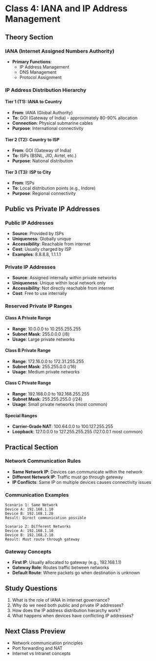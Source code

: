 # Class 4: IANA and IP Address Management

## Theory Section

### IANA (Internet Assigned Numbers Authority)

- **Primary Functions**:
  - IP Address Management
  - DNS Management
  - Protocol Assignment

### IP Address Distribution Hierarchy

#### Tier 1 (T1): IANA to Country

- **From**: IANA (Global Authority)
- **To**: GOI (Gateway of India) - approximately 80-90% allocation
- **Connection**: Physical submarine cables
- **Purpose**: International connectivity

#### Tier 2 (T2): Country to ISP

- **From**: GOI (Gateway of India)
- **To**: ISPs (BSNL, JIO, Airtel, etc.)
- **Purpose**: National distribution

#### Tier 3 (T3): ISP to City

- **From**: ISPs
- **To**: Local distribution points (e.g., Indore)
- **Purpose**: Regional connectivity

## Public vs Private IP Addresses

### Public IP Addresses

- **Source**: Provided by ISPs
- **Uniqueness**: Globally unique
- **Accessibility**: Reachable from internet
- **Cost**: Usually charged by ISP
- **Examples**: 8.8.8.8, 1.1.1.1

### Private IP Addresses

- **Source**: Assigned internally within private networks
- **Uniqueness**: Unique within local network only
- **Accessibility**: Not directly reachable from internet
- **Cost**: Free to use internally

### Reserved Private IP Ranges

#### Class A Private Range

- **Range**: 10.0.0.0 to 10.255.255.255
- **Subnet Mask**: 255.0.0.0 (/8)
- **Usage**: Large private networks

#### Class B Private Range

- **Range**: 172.16.0.0 to 172.31.255.255
- **Subnet Mask**: 255.255.0.0 (/16)
- **Usage**: Medium private networks

#### Class C Private Range

- **Range**: 192.168.0.0 to 192.168.255.255
- **Subnet Mask**: 255.255.255.0 (/24)
- **Usage**: Small private networks (most common)

#### Special Ranges

- **Carrier-Grade NAT**: 100.64.0.0 to 100.127.255.255
- **Loopback**: 127.0.0.0 to 127.255.255.255 (127.0.0.1 most common)

## Practical Section

### Network Communication Rules

- **Same Network IP**: Devices can communicate within the network
- **Different Network IP**: Traffic must go through gateway
- **IP Conflicts**: Same IP on multiple devices causes connectivity issues

### Communication Examples

```
Scenario 1: Same Network
Device A: 192.168.1.10
Device B: 192.168.1.20
Result: Direct communication possible

Scenario 2: Different Networks
Device A: 192.168.1.10
Device B: 192.168.2.10
Result: Must route through gateway
```

### Gateway Concepts

- **First IP**: Usually allocated to gateway (e.g., 192.168.1.1)
- **Gateway Role**: Routes traffic between networks
- **Default Route**: Where packets go when destination is unknown

## Study Questions

1. What is the role of IANA in internet governance?
2. Why do we need both public and private IP addresses?
3. How does the IP address distribution hierarchy work?
4. What happens when devices have conflicting IP addresses?

## Next Class Preview

- Network communication principles
- Port forwarding and NAT
- Internet vs Intranet concepts
